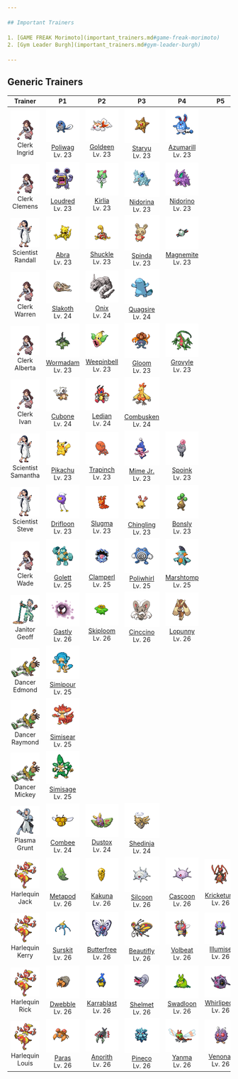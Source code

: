 ```yaml
---

## Important Trainers

1. [GAME FREAK Morimoto](important_trainers.md#game-freak-morimoto)
2. [Gym Leader Burgh](important_trainers.md#gym-leader-burgh)

---
```


## Generic Trainers</h3>

| Trainer | P1 | P2 | P3 | P4 | P5 | P6 |
|:-------:|:--:|:--:|:--:|:--:|:--:|:--:|
| ![Clerk Ingrid](../../assets/trainers/clerk.png "Clerk Ingrid")<br>Clerk Ingrid | ![Poliwag](../../assets/sprites/poliwag/front.png)<br>[Poliwag](../../pokemon/poliwag.md/)<br>Lv. 23 | ![Goldeen](../../assets/sprites/goldeen/front.png)<br>[Goldeen](../../pokemon/goldeen.md/)<br>Lv. 23 | ![Staryu](../../assets/sprites/staryu/front.png)<br>[Staryu](../../pokemon/staryu.md/)<br>Lv. 23 | ![Azumarill](../../assets/sprites/azumarill/front.png)<br>[Azumarill](../../pokemon/azumarill.md/)<br>Lv. 23 |
| ![Clerk Clemens](../../assets/trainers/clerk.png "Clerk Clemens")<br>Clerk Clemens | ![Loudred](../../assets/sprites/loudred/front.png)<br>[Loudred](../../pokemon/loudred.md/)<br>Lv. 23 | ![Kirlia](../../assets/sprites/kirlia/front.png)<br>[Kirlia](../../pokemon/kirlia.md/)<br>Lv. 23 | ![Nidorina](../../assets/sprites/nidorina/front.png)<br>[Nidorina](../../pokemon/nidorina.md/)<br>Lv. 23 | ![Nidorino](../../assets/sprites/nidorino/front.png)<br>[Nidorino](../../pokemon/nidorino.md/)<br>Lv. 23 |
| ![Scientist Randall](../../assets/trainers/scientist.png "Scientist Randall")<br>Scientist Randall | ![Abra](../../assets/sprites/abra/front.png)<br>[Abra](../../pokemon/abra.md/)<br>Lv. 23 | ![Shuckle](../../assets/sprites/shuckle/front.png)<br>[Shuckle](../../pokemon/shuckle.md/)<br>Lv. 23 | ![Spinda](../../assets/sprites/spinda/front.png)<br>[Spinda](../../pokemon/spinda.md/)<br>Lv. 23 | ![Magnemite](../../assets/sprites/magnemite/front.png)<br>[Magnemite](../../pokemon/magnemite.md/)<br>Lv. 23 |
| ![Clerk Warren](../../assets/trainers/clerk.png "Clerk Warren")<br>Clerk Warren | ![Slakoth](../../assets/sprites/slakoth/front.png)<br>[Slakoth](../../pokemon/slakoth.md/)<br>Lv. 24 | ![Onix](../../assets/sprites/onix/front.png)<br>[Onix](../../pokemon/onix.md/)<br>Lv. 24 | ![Quagsire](../../assets/sprites/quagsire/front.png)<br>[Quagsire](../../pokemon/quagsire.md/)<br>Lv. 24 |
| ![Clerk Alberta](../../assets/trainers/clerk.png "Clerk Alberta")<br>Clerk Alberta | ![Wormadam](../../assets/sprites/wormadam-plant/front.png)<br>[Wormadam](../../pokemon/wormadam-plant.md/)<br>Lv. 23 | ![Weepinbell](../../assets/sprites/weepinbell/front.png)<br>[Weepinbell](../../pokemon/weepinbell.md/)<br>Lv. 23 | ![Gloom](../../assets/sprites/gloom/front.png)<br>[Gloom](../../pokemon/gloom.md/)<br>Lv. 23 | ![Grovyle](../../assets/sprites/grovyle/front.png)<br>[Grovyle](../../pokemon/grovyle.md/)<br>Lv. 23 |
| ![Clerk Ivan](../../assets/trainers/clerk.png "Clerk Ivan")<br>Clerk Ivan | ![Cubone](../../assets/sprites/cubone/front.png)<br>[Cubone](../../pokemon/cubone.md/)<br>Lv. 24 | ![Ledian](../../assets/sprites/ledian/front.png)<br>[Ledian](../../pokemon/ledian.md/)<br>Lv. 24 | ![Combusken](../../assets/sprites/combusken/front.png)<br>[Combusken](../../pokemon/combusken.md/)<br>Lv. 24 |
| ![Scientist Samantha](../../assets/trainers/scientist.png "Scientist Samantha")<br>Scientist Samantha | ![Pikachu](../../assets/sprites/pikachu/front.png)<br>[Pikachu](../../pokemon/pikachu.md/)<br>Lv. 23 | ![Trapinch](../../assets/sprites/trapinch/front.png)<br>[Trapinch](../../pokemon/trapinch.md/)<br>Lv. 23 | ![Mime Jr.](../../assets/sprites/mime-jr/front.png)<br>[Mime Jr.](../../pokemon/mime-jr.md/)<br>Lv. 23 | ![Spoink](../../assets/sprites/spoink/front.png)<br>[Spoink](../../pokemon/spoink.md/)<br>Lv. 23 |
| ![Scientist Steve](../../assets/trainers/scientist.png "Scientist Steve")<br>Scientist Steve | ![Drifloon](../../assets/sprites/drifloon/front.png)<br>[Drifloon](../../pokemon/drifloon.md/)<br>Lv. 23 | ![Slugma](../../assets/sprites/slugma/front.png)<br>[Slugma](../../pokemon/slugma.md/)<br>Lv. 23 | ![Chingling](../../assets/sprites/chingling/front.png)<br>[Chingling](../../pokemon/chingling.md/)<br>Lv. 23 | ![Bonsly](../../assets/sprites/bonsly/front.png)<br>[Bonsly](../../pokemon/bonsly.md/)<br>Lv. 23 |
| ![Clerk Wade](../../assets/trainers/clerk.png "Clerk Wade")<br>Clerk Wade | ![Golett](../../assets/sprites/golett/front.png)<br>[Golett](../../pokemon/golett.md/)<br>Lv. 25 | ![Clamperl](../../assets/sprites/clamperl/front.png)<br>[Clamperl](../../pokemon/clamperl.md/)<br>Lv. 25 | ![Poliwhirl](../../assets/sprites/poliwhirl/front.png)<br>[Poliwhirl](../../pokemon/poliwhirl.md/)<br>Lv. 25 | ![Marshtomp](../../assets/sprites/marshtomp/front.png)<br>[Marshtomp](../../pokemon/marshtomp.md/)<br>Lv. 25 |
| ![Janitor Geoff](../../assets/trainers/janitor.png "Janitor Geoff")<br>Janitor Geoff | ![Gastly](../../assets/sprites/gastly/front.png)<br>[Gastly](../../pokemon/gastly.md/)<br>Lv. 26 | ![Skiploom](../../assets/sprites/skiploom/front.png)<br>[Skiploom](../../pokemon/skiploom.md/)<br>Lv. 26 | ![Cinccino](../../assets/sprites/cinccino/front.png)<br>[Cinccino](../../pokemon/cinccino.md/)<br>Lv. 26 | ![Lopunny](../../assets/sprites/lopunny/front.png)<br>[Lopunny](../../pokemon/lopunny.md/)<br>Lv. 26 |
| ![Dancer Edmond](../../assets/trainers/dancer.png "Dancer Edmond")<br>Dancer Edmond | ![Simipour](../../assets/sprites/simipour/front.png)<br>[Simipour](../../pokemon/simipour.md/)<br>Lv. 25 |
| ![Dancer Raymond](../../assets/trainers/dancer.png "Dancer Raymond")<br>Dancer Raymond | ![Simisear](../../assets/sprites/simisear/front.png)<br>[Simisear](../../pokemon/simisear.md/)<br>Lv. 25 |
| ![Dancer Mickey](../../assets/trainers/dancer.png "Dancer Mickey")<br>Dancer Mickey | ![Simisage](../../assets/sprites/simisage/front.png)<br>[Simisage](../../pokemon/simisage.md/)<br>Lv. 25 |
| ![Plasma Grunt](../../assets/trainers/plasma_grunt.png "Plasma Grunt")<br>Plasma Grunt | ![Combee](../../assets/sprites/combee/front.png)<br>[Combee](../../pokemon/combee.md/)<br>Lv. 24 | ![Dustox](../../assets/sprites/dustox/front.png)<br>[Dustox](../../pokemon/dustox.md/)<br>Lv. 24 | ![Shedinja](../../assets/sprites/shedinja/front.png)<br>[Shedinja](../../pokemon/shedinja.md/)<br>Lv. 24 |
| ![Harlequin Jack](../../assets/trainers/harlequin.png "Harlequin Jack")<br>Harlequin Jack | ![Metapod](../../assets/sprites/metapod/front.png)<br>[Metapod](../../pokemon/metapod.md/)<br>Lv. 26 | ![Kakuna](../../assets/sprites/kakuna/front.png)<br>[Kakuna](../../pokemon/kakuna.md/)<br>Lv. 26 | ![Silcoon](../../assets/sprites/silcoon/front.png)<br>[Silcoon](../../pokemon/silcoon.md/)<br>Lv. 26 | ![Cascoon](../../assets/sprites/cascoon/front.png)<br>[Cascoon](../../pokemon/cascoon.md/)<br>Lv. 26 | ![Kricketune](../../assets/sprites/kricketune/front.png)<br>[Kricketune](../../pokemon/kricketune.md/)<br>Lv. 26 |
| ![Harlequin Kerry](../../assets/trainers/harlequin.png "Harlequin Kerry")<br>Harlequin Kerry | ![Surskit](../../assets/sprites/surskit/front.png)<br>[Surskit](../../pokemon/surskit.md/)<br>Lv. 26 | ![Butterfree](../../assets/sprites/butterfree/front.png)<br>[Butterfree](../../pokemon/butterfree.md/)<br>Lv. 26 | ![Beautifly](../../assets/sprites/beautifly/front.png)<br>[Beautifly](../../pokemon/beautifly.md/)<br>Lv. 26 | ![Volbeat](../../assets/sprites/volbeat/front.png)<br>[Volbeat](../../pokemon/volbeat.md/)<br>Lv. 26 | ![Illumise](../../assets/sprites/illumise/front.png)<br>[Illumise](../../pokemon/illumise.md/)<br>Lv. 26 |
| ![Harlequin Rick](../../assets/trainers/harlequin.png "Harlequin Rick")<br>Harlequin Rick | ![Dwebble](../../assets/sprites/dwebble/front.png)<br>[Dwebble](../../pokemon/dwebble.md/)<br>Lv. 26 | ![Karrablast](../../assets/sprites/karrablast/front.png)<br>[Karrablast](../../pokemon/karrablast.md/)<br>Lv. 26 | ![Shelmet](../../assets/sprites/shelmet/front.png)<br>[Shelmet](../../pokemon/shelmet.md/)<br>Lv. 26 | ![Swadloon](../../assets/sprites/swadloon/front.png)<br>[Swadloon](../../pokemon/swadloon.md/)<br>Lv. 26 | ![Whirlipede](../../assets/sprites/whirlipede/front.png)<br>[Whirlipede](../../pokemon/whirlipede.md/)<br>Lv. 26 |
| ![Harlequin Louis](../../assets/trainers/harlequin.png "Harlequin Louis")<br>Harlequin Louis | ![Paras](../../assets/sprites/paras/front.png)<br>[Paras](../../pokemon/paras.md/)<br>Lv. 26 | ![Anorith](../../assets/sprites/anorith/front.png)<br>[Anorith](../../pokemon/anorith.md/)<br>Lv. 26 | ![Pineco](../../assets/sprites/pineco/front.png)<br>[Pineco](../../pokemon/pineco.md/)<br>Lv. 26 | ![Yanma](../../assets/sprites/yanma/front.png)<br>[Yanma](../../pokemon/yanma.md/)<br>Lv. 26 | ![Venonat](../../assets/sprites/venonat/front.png)<br>[Venonat](../../pokemon/venonat.md/)<br>Lv. 26 |

